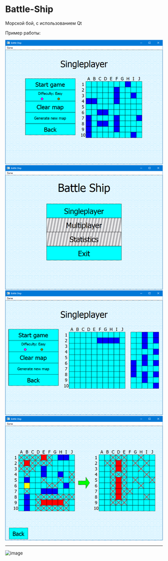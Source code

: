 # Battle-Ship
Морской бой, с использованием Qt

Пример работы:

![image](https://github.com/Nikololoshka/Laboratory-work/blob/master/res/battleShipExample2.PNG)
![image](https://github.com/Nikololoshka/Laboratory-work/blob/master/res/battleShipExample1.PNG)
![image](https://github.com/Nikololoshka/Laboratory-work/blob/master/res/battleShipExample3.PNG)
![image](https://github.com/Nikololoshka/Laboratory-work/blob/master/res/battleShipExample4.PNG)
____

![image](https://github.com/Nikololoshka/Laboratory-work/blob/master/res/BattleShipDiagram.png)
